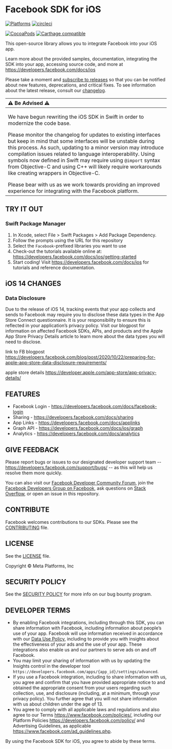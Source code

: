 # Facebook SDK for iOS

[![Platforms](https://img.shields.io/cocoapods/p/FBSDKCoreKit.svg)](https://cocoapods.org/pods/FBSDKCoreKit)
[![circleci](https://circleci.com/gh/facebook/facebook-ios-sdk/tree/main.svg?style=shield)](https://circleci.com/gh/facebook/facebook-ios-sdk/tree/main)

[![CocoaPods](https://img.shields.io/cocoapods/v/FBSDKCoreKit.svg)](https://cocoapods.org/pods/FBSDKCoreKit)
[![Carthage compatible](https://img.shields.io/badge/Carthage-compatible-4BC51D.svg?style=flat)](https://github.com/Carthage/Carthage)

This open-source library allows you to integrate Facebook into your iOS app.

Learn more about the provided samples, documentation, integrating the SDK into your app, accessing source code, and more
at https://developers.facebook.com/docs/ios

Please take a moment and [subscribe to releases](https://docs.github.com/en/enterprise/2.15/user/articles/watching-and-unwatching-repositories) so that you can be notified about new features, deprecations, and critical fixes. To see information about the latest release, consult our [changelog](CHANGELOG.md).

|:warning: Be Advised :warning:|
|:---|
|<p>We have begun rewriting the iOS SDK in Swift in order to modernize the code base.</p><p>Please monitor the changelog for updates to existing interfaces but keep in mind that some interfaces will be unstable during this process. As such, updating to a minor version may introduce compilation issues related to language interoperability. Using symbols now defined in Swift may require using `@import` syntax from Objective-C and using C++ will likely require workarounds like creating wrappers in Objective-C.</p>Please bear with us as we work towards providing an improved experience for integrating with the Facebook platform.|

## TRY IT OUT

### Swift Package Manager

1. In Xcode, select File > Swift Packages > Add Package Dependency.
1. Follow the prompts using the URL for this repository
1. Select the `Facebook`-prefixed libraries you want to use
1. Check-out the tutorials available online at: <https://developers.facebook.com/docs/ios/getting-started>
1. Start coding! Visit <https://developers.facebook.com/docs/ios> for tutorials and reference documentation.

## iOS 14 CHANGES

### Data Disclosure

Due to the release of iOS 14, tracking events that your app collects and sends to Facebook may require you to disclose these data types in the App Store Connect questionnaire. It is your responsibility to ensure this is reflected in your application’s privacy policy. Visit our blogpost for information on affected Facebook SDKs, APIs, and products and the Apple App Store Privacy Details article to learn more about the data types you will need to disclose.

link to FB blogpost https://developers.facebook.com/blog/post/2020/10/22/preparing-for-apple-app-store-data-disclosure-requirements/

apple store details https://developer.apple.com/app-store/app-privacy-details/

## FEATURES

- Facebook Login - <https://developers.facebook.com/docs/facebook-login>
- Sharing - <https://developers.facebook.com/docs/sharing>
- App Links - <https://developers.facebook.com/docs/applinks>
- Graph API - <https://developers.facebook.com/docs/ios/graph>
- Analytics - <https://developers.facebook.com/docs/analytics>

## GIVE FEEDBACK

Please report bugs or issues to our designated developer support team -- <https://developers.facebook.com/support/bugs/> -- as this will help us resolve them more quickly.

You can also visit our [Facebook Developer Community Forum](https://developers.facebook.com/community/),
join the [Facebook Developers Group on Facebook](https://www.facebook.com/groups/fbdevelopers/),
ask questions on [Stack Overflow](https://stackoverflow.com/questions/tagged/facebook-ios-sdk),
or open an issue in this repository.

## CONTRIBUTE

Facebook welcomes contributions to our SDKs. Please see the [CONTRIBUTING](CONTRIBUTING.md) file.

## LICENSE

See the [LICENSE](LICENSE) file.

Copyright © Meta Platforms, Inc

## SECURITY POLICY

See the [SECURITY POLICY](SECURITY.md) for more info on our bug bounty program.

## DEVELOPER TERMS

- By enabling Facebook integrations, including through this SDK, you can share information with Facebook, including
  information about people’s use of your app. Facebook will use information received in accordance with our
  [Data Use Policy](https://www.facebook.com/about/privacy/), including to provide you with insights about the
  effectiveness of your ads and the use of your app. These integrations also enable us and our partners to serve ads on
  and off Facebook.
- You may limit your sharing of information with us by updating the Insights control in the developer tool
  `https://developers.facebook.com/apps/{app_id}/settings/advanced`.
- If you use a Facebook integration, including to share information with us, you agree and confirm that you have
  provided appropriate  notice to and obtained the appropriate consent from your users
  regarding such collection, use, and disclosure (including, at a minimum, through your privacy policy). You further
  agree that you will not share information with us about children under the age of 13.
- You agree to comply with all applicable laws and regulations and also agree to our Terms
  <https://www.facebook.com/policies/>, including our Platform Policies <https://developers.facebook.com/policy/> and
  Advertising Guidelines, as applicable <https://www.facebook.com/ad_guidelines.php>.

By using the Facebook SDK for iOS, you agree to abide by these terms.
